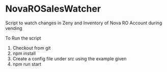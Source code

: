 # NovaROSalesWatcher
 Script to watch changes in Zeny and Inventory of Nova RO Account during vending

 To Run the script
 1. Checkout from git
 2. npm install
 3. Create a config file under src using the example given
 4. npm run start
